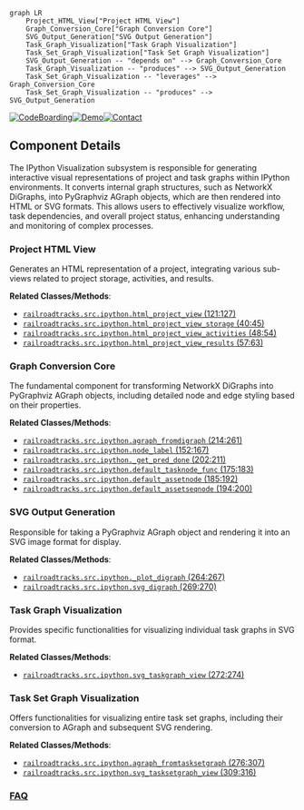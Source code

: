 ```mermaid
graph LR
    Project_HTML_View["Project HTML View"]
    Graph_Conversion_Core["Graph Conversion Core"]
    SVG_Output_Generation["SVG Output Generation"]
    Task_Graph_Visualization["Task Graph Visualization"]
    Task_Set_Graph_Visualization["Task Set Graph Visualization"]
    SVG_Output_Generation -- "depends on" --> Graph_Conversion_Core
    Task_Graph_Visualization -- "produces" --> SVG_Output_Generation
    Task_Set_Graph_Visualization -- "leverages" --> Graph_Conversion_Core
    Task_Set_Graph_Visualization -- "produces" --> SVG_Output_Generation
```
[![CodeBoarding](https://img.shields.io/badge/Generated%20by-CodeBoarding-9cf?style=flat-square)](https://github.com/CodeBoarding/GeneratedOnBoardings)[![Demo](https://img.shields.io/badge/Try%20our-Demo-blue?style=flat-square)](https://www.codeboarding.org/demo)[![Contact](https://img.shields.io/badge/Contact%20us%20-%20contact@codeboarding.org-lightgrey?style=flat-square)](mailto:contact@codeboarding.org)

## Component Details

The IPython Visualization subsystem is responsible for generating interactive visual representations of project and task graphs within IPython environments. It converts internal graph structures, such as NetworkX DiGraphs, into PyGraphviz AGraph objects, which are then rendered into HTML or SVG formats. This allows users to effectively visualize workflow, task dependencies, and overall project status, enhancing understanding and monitoring of complex processes.

### Project HTML View
Generates an HTML representation of a project, integrating various sub-views related to project storage, activities, and results.


**Related Classes/Methods**:

- <a href="https://github.com/Novartis/railroadtracks/blob/master/src/ipython.py#L121-L127" target="_blank" rel="noopener noreferrer">`railroadtracks.src.ipython.html_project_view` (121:127)</a>
- <a href="https://github.com/Novartis/railroadtracks/blob/master/src/ipython.py#L40-L45" target="_blank" rel="noopener noreferrer">`railroadtracks.src.ipython.html_project_view_storage` (40:45)</a>
- <a href="https://github.com/Novartis/railroadtracks/blob/master/src/ipython.py#L48-L54" target="_blank" rel="noopener noreferrer">`railroadtracks.src.ipython.html_project_view_activities` (48:54)</a>
- <a href="https://github.com/Novartis/railroadtracks/blob/master/src/ipython.py#L57-L63" target="_blank" rel="noopener noreferrer">`railroadtracks.src.ipython.html_project_view_results` (57:63)</a>


### Graph Conversion Core
The fundamental component for transforming NetworkX DiGraphs into PyGraphviz AGraph objects, including detailed node and edge styling based on their properties.


**Related Classes/Methods**:

- <a href="https://github.com/Novartis/railroadtracks/blob/master/src/ipython.py#L214-L261" target="_blank" rel="noopener noreferrer">`railroadtracks.src.ipython.agraph_fromdigraph` (214:261)</a>
- <a href="https://github.com/Novartis/railroadtracks/blob/master/src/ipython.py#L152-L167" target="_blank" rel="noopener noreferrer">`railroadtracks.src.ipython.node_label` (152:167)</a>
- <a href="https://github.com/Novartis/railroadtracks/blob/master/src/ipython.py#L202-L211" target="_blank" rel="noopener noreferrer">`railroadtracks.src.ipython._get_pred_done` (202:211)</a>
- <a href="https://github.com/Novartis/railroadtracks/blob/master/src/ipython.py#L175-L183" target="_blank" rel="noopener noreferrer">`railroadtracks.src.ipython.default_tasknode_func` (175:183)</a>
- <a href="https://github.com/Novartis/railroadtracks/blob/master/src/ipython.py#L185-L192" target="_blank" rel="noopener noreferrer">`railroadtracks.src.ipython.default_assetnode` (185:192)</a>
- <a href="https://github.com/Novartis/railroadtracks/blob/master/src/ipython.py#L194-L200" target="_blank" rel="noopener noreferrer">`railroadtracks.src.ipython.default_assetseqnode` (194:200)</a>


### SVG Output Generation
Responsible for taking a PyGraphviz AGraph object and rendering it into an SVG image format for display.


**Related Classes/Methods**:

- <a href="https://github.com/Novartis/railroadtracks/blob/master/src/ipython.py#L264-L267" target="_blank" rel="noopener noreferrer">`railroadtracks.src.ipython._plot_digraph` (264:267)</a>
- <a href="https://github.com/Novartis/railroadtracks/blob/master/src/ipython.py#L269-L270" target="_blank" rel="noopener noreferrer">`railroadtracks.src.ipython.svg_digraph` (269:270)</a>


### Task Graph Visualization
Provides specific functionalities for visualizing individual task graphs in SVG format.


**Related Classes/Methods**:

- <a href="https://github.com/Novartis/railroadtracks/blob/master/src/ipython.py#L272-L274" target="_blank" rel="noopener noreferrer">`railroadtracks.src.ipython.svg_taskgraph_view` (272:274)</a>


### Task Set Graph Visualization
Offers functionalities for visualizing entire task set graphs, including their conversion to AGraph and subsequent SVG rendering.


**Related Classes/Methods**:

- <a href="https://github.com/Novartis/railroadtracks/blob/master/src/ipython.py#L276-L307" target="_blank" rel="noopener noreferrer">`railroadtracks.src.ipython.agraph_fromtasksetgraph` (276:307)</a>
- <a href="https://github.com/Novartis/railroadtracks/blob/master/src/ipython.py#L309-L316" target="_blank" rel="noopener noreferrer">`railroadtracks.src.ipython.svg_tasksetgraph_view` (309:316)</a>




### [FAQ](https://github.com/CodeBoarding/GeneratedOnBoardings/tree/main?tab=readme-ov-file#faq)